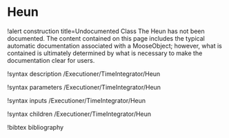 <!-- MOOSE Documentation Stub: Remove this when content is added. -->

# Heun

!alert construction title=Undocumented Class
The Heun has not been documented. The content contained on this page includes the
typical automatic documentation associated with a MooseObject; however, what is contained is
ultimately determined by what is necessary to make the documentation clear for users.

!syntax description /Executioner/TimeIntegrator/Heun

!syntax parameters /Executioner/TimeIntegrator/Heun

!syntax inputs /Executioner/TimeIntegrator/Heun

!syntax children /Executioner/TimeIntegrator/Heun

!bibtex bibliography
